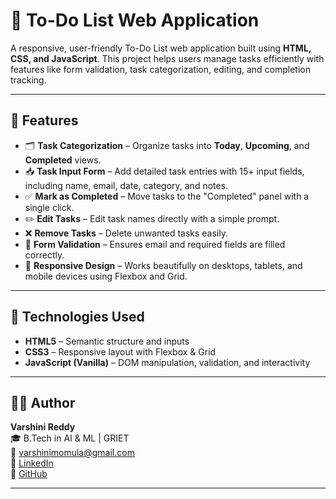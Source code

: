 # 📝 To-Do List Web Application

A responsive, user-friendly To-Do List web application built using **HTML, CSS, and JavaScript**. This project helps users manage tasks efficiently with features like form validation, task categorization, editing, and completion tracking.

---

## 🌟 Features

- 🗂️ **Task Categorization** – Organize tasks into **Today**, **Upcoming**, and **Completed** views.
- 📥 **Task Input Form** – Add detailed task entries with 15+ input fields, including name, email, date, category, and notes.
- ✅ **Mark as Completed** – Move tasks to the "Completed" panel with a single click.
- ✏️ **Edit Tasks** – Edit task names directly with a simple prompt.
- ❌ **Remove Tasks** – Delete unwanted tasks easily.
- 🧠 **Form Validation** – Ensures email and required fields are filled correctly.
- 📱 **Responsive Design** – Works beautifully on desktops, tablets, and mobile devices using Flexbox and Grid.

---

## 🚀 Technologies Used

- **HTML5** – Semantic structure and inputs
- **CSS3** – Responsive layout with Flexbox & Grid
- **JavaScript (Vanilla)** – DOM manipulation, validation, and interactivity

---
## 🙋‍♀️ Author

**Varshini Reddy**  
🎓 B.Tech in AI & ML | GRIET  
📧 varshinimomula@gmail.com  
🔗 [LinkedIn](https://www.linkedin.com/in/momula-varshini-reddy-400214238)  
🐙 [GitHub](https://github.com/VarshiniReddy05)

---
